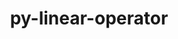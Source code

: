 ---
title: "py-linear-operator"
layout: cache
categories: [package, develop]
meta: {"versions": ["0.4.0"], "compilers": ["apple-clang@=15.0.0", "gcc@=11.3.0"], "oss": ["ubuntu22.04", "ventura"], "platforms": ["darwin", "linux"], "targets": ["aarch64", "x86_64_v3"], "stacks": ["ml-darwin-aarch64-mps", "ml-linux-x86_64-cpu", "ml-linux-x86_64-cuda", "root"], "num_specs": 98, "num_specs_by_stack": {"ml-darwin-aarch64-mps": 20, "root": 98, "ml-linux-x86_64-cpu": 37, "ml-linux-x86_64-cuda": 41}}
spec_details: [{"hash": "rylct4egw5azfrytpetfsti2jrt7fwrg", "compiler": "apple-clang@=15.0.0", "versions": ["0.4.0"], "os": "ventura", "platform": "darwin", "target": "aarch64", "variants": ["build_system=python_pip"], "stacks": ["ml-darwin-aarch64-mps", "root"], "size": "-", "tarball": "https://binaries.spack.io/develop/build_cache/darwin-ventura-aarch64/apple-clang-15.0.0/py-linear-operator-0.4.0/darwin-ventura-aarch64-apple-clang-15.0.0-py-linear-operator-0.4.0-rylct4egw5azfrytpetfsti2jrt7fwrg.spack"}, {"hash": "gxrw6tylylkz44lt5tl7z7s24znkosx7", "compiler": "apple-clang@=15.0.0", "versions": ["0.4.0"], "os": "ventura", "platform": "darwin", "target": "aarch64", "variants": ["build_system=python_pip"], "stacks": ["ml-darwin-aarch64-mps", "root"], "size": "-", "tarball": "https://binaries.spack.io/develop/build_cache/darwin-ventura-aarch64/apple-clang-15.0.0/py-linear-operator-0.4.0/darwin-ventura-aarch64-apple-clang-15.0.0-py-linear-operator-0.4.0-gxrw6tylylkz44lt5tl7z7s24znkosx7.spack"}, {"hash": "2hz6z3xwymsyzilkiwwzgxdhqptsmyqb", "compiler": "apple-clang@=15.0.0", "versions": ["0.4.0"], "os": "ventura", "platform": "darwin", "target": "aarch64", "variants": ["build_system=python_pip"], "stacks": ["ml-darwin-aarch64-mps", "root"], "size": "-", "tarball": "https://binaries.spack.io/develop/build_cache/darwin-ventura-aarch64/apple-clang-15.0.0/py-linear-operator-0.4.0/darwin-ventura-aarch64-apple-clang-15.0.0-py-linear-operator-0.4.0-2hz6z3xwymsyzilkiwwzgxdhqptsmyqb.spack"}, {"hash": "htu7p7h7tqbsou25vha5ahnkx4be7jv4", "compiler": "apple-clang@=15.0.0", "versions": ["0.4.0"], "os": "ventura", "platform": "darwin", "target": "aarch64", "variants": ["build_system=python_pip"], "stacks": ["ml-darwin-aarch64-mps", "root"], "size": "-", "tarball": "https://binaries.spack.io/develop/build_cache/darwin-ventura-aarch64/apple-clang-15.0.0/py-linear-operator-0.4.0/darwin-ventura-aarch64-apple-clang-15.0.0-py-linear-operator-0.4.0-htu7p7h7tqbsou25vha5ahnkx4be7jv4.spack"}, {"hash": "ptje7dtktqhommrypuo6markizapopom", "compiler": "apple-clang@=15.0.0", "versions": ["0.4.0"], "os": "ventura", "platform": "darwin", "target": "aarch64", "variants": ["build_system=python_pip"], "stacks": ["ml-darwin-aarch64-mps", "root"], "size": "-", "tarball": "https://binaries.spack.io/develop/build_cache/darwin-ventura-aarch64/apple-clang-15.0.0/py-linear-operator-0.4.0/darwin-ventura-aarch64-apple-clang-15.0.0-py-linear-operator-0.4.0-ptje7dtktqhommrypuo6markizapopom.spack"}, {"hash": "iwzi6y7odeib6m3kzywczrqugju3bjyo", "compiler": "apple-clang@=15.0.0", "versions": ["0.4.0"], "os": "ventura", "platform": "darwin", "target": "aarch64", "variants": ["build_system=python_pip"], "stacks": ["ml-darwin-aarch64-mps", "root"], "size": "-", "tarball": "https://binaries.spack.io/develop/build_cache/darwin-ventura-aarch64/apple-clang-15.0.0/py-linear-operator-0.4.0/darwin-ventura-aarch64-apple-clang-15.0.0-py-linear-operator-0.4.0-iwzi6y7odeib6m3kzywczrqugju3bjyo.spack"}, {"hash": "kkqqdrwihohriinjdkzmlxlpvkpkru2d", "compiler": "apple-clang@=15.0.0", "versions": ["0.4.0"], "os": "ventura", "platform": "darwin", "target": "aarch64", "variants": ["build_system=python_pip"], "stacks": ["ml-darwin-aarch64-mps", "root"], "size": "-", "tarball": "https://binaries.spack.io/develop/build_cache/darwin-ventura-aarch64/apple-clang-15.0.0/py-linear-operator-0.4.0/darwin-ventura-aarch64-apple-clang-15.0.0-py-linear-operator-0.4.0-kkqqdrwihohriinjdkzmlxlpvkpkru2d.spack"}, {"hash": "3hi5gagj4gro5tkr32xiok4kakhvbsqw", "compiler": "apple-clang@=15.0.0", "versions": ["0.4.0"], "os": "ventura", "platform": "darwin", "target": "aarch64", "variants": ["build_system=python_pip"], "stacks": ["ml-darwin-aarch64-mps", "root"], "size": "-", "tarball": "https://binaries.spack.io/develop/build_cache/darwin-ventura-aarch64/apple-clang-15.0.0/py-linear-operator-0.4.0/darwin-ventura-aarch64-apple-clang-15.0.0-py-linear-operator-0.4.0-3hi5gagj4gro5tkr32xiok4kakhvbsqw.spack"}, {"hash": "3f5z2ew3hyrqlwbnjmno3lzkah5gnoqd", "compiler": "apple-clang@=15.0.0", "versions": ["0.4.0"], "os": "ventura", "platform": "darwin", "target": "aarch64", "variants": ["build_system=python_pip"], "stacks": ["ml-darwin-aarch64-mps", "root"], "size": "-", "tarball": "https://binaries.spack.io/develop/build_cache/darwin-ventura-aarch64/apple-clang-15.0.0/py-linear-operator-0.4.0/darwin-ventura-aarch64-apple-clang-15.0.0-py-linear-operator-0.4.0-3f5z2ew3hyrqlwbnjmno3lzkah5gnoqd.spack"}, {"hash": "2ie5l77i3jathdxbyjjor6ndxudbvy5o", "compiler": "apple-clang@=15.0.0", "versions": ["0.4.0"], "os": "ventura", "platform": "darwin", "target": "aarch64", "variants": ["build_system=python_pip"], "stacks": ["ml-darwin-aarch64-mps", "root"], "size": "-", "tarball": "https://binaries.spack.io/develop/build_cache/darwin-ventura-aarch64/apple-clang-15.0.0/py-linear-operator-0.4.0/darwin-ventura-aarch64-apple-clang-15.0.0-py-linear-operator-0.4.0-2ie5l77i3jathdxbyjjor6ndxudbvy5o.spack"}, {"hash": "bpcxuyw7iirysuzppr5lsgsvwjjfgnpa", "compiler": "apple-clang@=15.0.0", "versions": ["0.4.0"], "os": "ventura", "platform": "darwin", "target": "aarch64", "variants": ["build_system=python_pip"], "stacks": ["ml-darwin-aarch64-mps", "root"], "size": "-", "tarball": "https://binaries.spack.io/develop/build_cache/darwin-ventura-aarch64/apple-clang-15.0.0/py-linear-operator-0.4.0/darwin-ventura-aarch64-apple-clang-15.0.0-py-linear-operator-0.4.0-bpcxuyw7iirysuzppr5lsgsvwjjfgnpa.spack"}, {"hash": "l4hd5cdl3g2bvf3zlnan4unpuzla7xq3", "compiler": "apple-clang@=15.0.0", "versions": ["0.4.0"], "os": "ventura", "platform": "darwin", "target": "aarch64", "variants": ["build_system=python_pip"], "stacks": ["ml-darwin-aarch64-mps", "root"], "size": "-", "tarball": "https://binaries.spack.io/develop/build_cache/darwin-ventura-aarch64/apple-clang-15.0.0/py-linear-operator-0.4.0/darwin-ventura-aarch64-apple-clang-15.0.0-py-linear-operator-0.4.0-l4hd5cdl3g2bvf3zlnan4unpuzla7xq3.spack"}, {"hash": "2ctpuckia4yb5zimojk6mhdc36zqzyum", "compiler": "apple-clang@=15.0.0", "versions": ["0.4.0"], "os": "ventura", "platform": "darwin", "target": "aarch64", "variants": ["build_system=python_pip"], "stacks": ["ml-darwin-aarch64-mps", "root"], "size": "-", "tarball": "https://binaries.spack.io/develop/build_cache/darwin-ventura-aarch64/apple-clang-15.0.0/py-linear-operator-0.4.0/darwin-ventura-aarch64-apple-clang-15.0.0-py-linear-operator-0.4.0-2ctpuckia4yb5zimojk6mhdc36zqzyum.spack"}, {"hash": "joiseud7gatkvscbteubuze27tgdm4pq", "compiler": "apple-clang@=15.0.0", "versions": ["0.4.0"], "os": "ventura", "platform": "darwin", "target": "aarch64", "variants": ["build_system=python_pip"], "stacks": ["ml-darwin-aarch64-mps", "root"], "size": "-", "tarball": "https://binaries.spack.io/develop/build_cache/darwin-ventura-aarch64/apple-clang-15.0.0/py-linear-operator-0.4.0/darwin-ventura-aarch64-apple-clang-15.0.0-py-linear-operator-0.4.0-joiseud7gatkvscbteubuze27tgdm4pq.spack"}, {"hash": "k225dxrnuf6flq23qsqcdbzbuf53e4zp", "compiler": "apple-clang@=15.0.0", "versions": ["0.4.0"], "os": "ventura", "platform": "darwin", "target": "aarch64", "variants": ["build_system=python_pip"], "stacks": ["ml-darwin-aarch64-mps", "root"], "size": "-", "tarball": "https://binaries.spack.io/develop/build_cache/darwin-ventura-aarch64/apple-clang-15.0.0/py-linear-operator-0.4.0/darwin-ventura-aarch64-apple-clang-15.0.0-py-linear-operator-0.4.0-k225dxrnuf6flq23qsqcdbzbuf53e4zp.spack"}, {"hash": "d32slhfqpa2n3ypgawxon5peolu66d7x", "compiler": "apple-clang@=15.0.0", "versions": ["0.4.0"], "os": "ventura", "platform": "darwin", "target": "aarch64", "variants": ["build_system=python_pip"], "stacks": ["ml-darwin-aarch64-mps", "root"], "size": "-", "tarball": "https://binaries.spack.io/develop/build_cache/darwin-ventura-aarch64/apple-clang-15.0.0/py-linear-operator-0.4.0/darwin-ventura-aarch64-apple-clang-15.0.0-py-linear-operator-0.4.0-d32slhfqpa2n3ypgawxon5peolu66d7x.spack"}, {"hash": "gcs6z6ymdg2imd63mbcggrxfqyagejb4", "compiler": "apple-clang@=15.0.0", "versions": ["0.4.0"], "os": "ventura", "platform": "darwin", "target": "aarch64", "variants": ["build_system=python_pip"], "stacks": ["ml-darwin-aarch64-mps", "root"], "size": "-", "tarball": "https://binaries.spack.io/develop/build_cache/darwin-ventura-aarch64/apple-clang-15.0.0/py-linear-operator-0.4.0/darwin-ventura-aarch64-apple-clang-15.0.0-py-linear-operator-0.4.0-gcs6z6ymdg2imd63mbcggrxfqyagejb4.spack"}, {"hash": "z4c4dm4jrcvqvm7ltl4u3cdho6wjjcpj", "compiler": "apple-clang@=15.0.0", "versions": ["0.4.0"], "os": "ventura", "platform": "darwin", "target": "aarch64", "variants": ["build_system=python_pip"], "stacks": ["ml-darwin-aarch64-mps", "root"], "size": "-", "tarball": "https://binaries.spack.io/develop/build_cache/darwin-ventura-aarch64/apple-clang-15.0.0/py-linear-operator-0.4.0/darwin-ventura-aarch64-apple-clang-15.0.0-py-linear-operator-0.4.0-z4c4dm4jrcvqvm7ltl4u3cdho6wjjcpj.spack"}, {"hash": "uholgf2x4oo22ubb2qci3umnmqang5ys", "compiler": "apple-clang@=15.0.0", "versions": ["0.4.0"], "os": "ventura", "platform": "darwin", "target": "aarch64", "variants": ["build_system=python_pip"], "stacks": ["ml-darwin-aarch64-mps", "root"], "size": "-", "tarball": "https://binaries.spack.io/develop/build_cache/darwin-ventura-aarch64/apple-clang-15.0.0/py-linear-operator-0.4.0/darwin-ventura-aarch64-apple-clang-15.0.0-py-linear-operator-0.4.0-uholgf2x4oo22ubb2qci3umnmqang5ys.spack"}, {"hash": "zbm7suhfthpmmla24nro27psvbl2vg5v", "compiler": "apple-clang@=15.0.0", "versions": ["0.4.0"], "os": "ventura", "platform": "darwin", "target": "aarch64", "variants": ["build_system=python_pip"], "stacks": ["ml-darwin-aarch64-mps", "root"], "size": "-", "tarball": "https://binaries.spack.io/develop/build_cache/darwin-ventura-aarch64/apple-clang-15.0.0/py-linear-operator-0.4.0/darwin-ventura-aarch64-apple-clang-15.0.0-py-linear-operator-0.4.0-zbm7suhfthpmmla24nro27psvbl2vg5v.spack"}, {"hash": "lpssco7uk633i6flhnom4vx3b26ndmgc", "compiler": "gcc@=11.3.0", "versions": ["0.4.0"], "os": "ubuntu22.04", "platform": "linux", "target": "x86_64_v3", "variants": ["build_system=python_pip"], "stacks": ["root", "ml-linux-x86_64-cpu"], "size": "-", "tarball": "https://binaries.spack.io/develop/build_cache/linux-ubuntu22.04-x86_64_v3/gcc-11.3.0/py-linear-operator-0.4.0/linux-ubuntu22.04-x86_64_v3-gcc-11.3.0-py-linear-operator-0.4.0-lpssco7uk633i6flhnom4vx3b26ndmgc.spack"}, {"hash": "u6x7rhlagigzfsdgwrb5k25aamsrh65a", "compiler": "gcc@=11.3.0", "versions": ["0.4.0"], "os": "ubuntu22.04", "platform": "linux", "target": "x86_64_v3", "variants": ["build_system=python_pip"], "stacks": ["root", "ml-linux-x86_64-cpu"], "size": "-", "tarball": "https://binaries.spack.io/develop/build_cache/linux-ubuntu22.04-x86_64_v3/gcc-11.3.0/py-linear-operator-0.4.0/linux-ubuntu22.04-x86_64_v3-gcc-11.3.0-py-linear-operator-0.4.0-u6x7rhlagigzfsdgwrb5k25aamsrh65a.spack"}, {"hash": "rym3iigixzoq2z3nh754dlzqu4bqfkqy", "compiler": "gcc@=11.3.0", "versions": ["0.4.0"], "os": "ubuntu22.04", "platform": "linux", "target": "x86_64_v3", "variants": ["build_system=python_pip"], "stacks": ["root", "ml-linux-x86_64-cpu"], "size": "-", "tarball": "https://binaries.spack.io/develop/build_cache/linux-ubuntu22.04-x86_64_v3/gcc-11.3.0/py-linear-operator-0.4.0/linux-ubuntu22.04-x86_64_v3-gcc-11.3.0-py-linear-operator-0.4.0-rym3iigixzoq2z3nh754dlzqu4bqfkqy.spack"}, {"hash": "mcpwb27bo7cjrrdf3pn2gbvjk2q4v3bg", "compiler": "gcc@=11.3.0", "versions": ["0.4.0"], "os": "ubuntu22.04", "platform": "linux", "target": "x86_64_v3", "variants": ["build_system=python_pip"], "stacks": ["root", "ml-linux-x86_64-cpu"], "size": "-", "tarball": "https://binaries.spack.io/develop/build_cache/linux-ubuntu22.04-x86_64_v3/gcc-11.3.0/py-linear-operator-0.4.0/linux-ubuntu22.04-x86_64_v3-gcc-11.3.0-py-linear-operator-0.4.0-mcpwb27bo7cjrrdf3pn2gbvjk2q4v3bg.spack"}, {"hash": "bv27qpwxng4cacxxqdegmtfbn2x6nzcg", "compiler": "gcc@=11.3.0", "versions": ["0.4.0"], "os": "ubuntu22.04", "platform": "linux", "target": "x86_64_v3", "variants": ["build_system=python_pip"], "stacks": ["ml-linux-x86_64-cuda", "root"], "size": "-", "tarball": "https://binaries.spack.io/develop/build_cache/linux-ubuntu22.04-x86_64_v3/gcc-11.3.0/py-linear-operator-0.4.0/linux-ubuntu22.04-x86_64_v3-gcc-11.3.0-py-linear-operator-0.4.0-bv27qpwxng4cacxxqdegmtfbn2x6nzcg.spack"}, {"hash": "ykiezavhcxt5xvbogjizjlnvcf6x3gq6", "compiler": "gcc@=11.3.0", "versions": ["0.4.0"], "os": "ubuntu22.04", "platform": "linux", "target": "x86_64_v3", "variants": ["build_system=python_pip"], "stacks": ["ml-linux-x86_64-cuda", "root"], "size": "-", "tarball": "https://binaries.spack.io/develop/build_cache/linux-ubuntu22.04-x86_64_v3/gcc-11.3.0/py-linear-operator-0.4.0/linux-ubuntu22.04-x86_64_v3-gcc-11.3.0-py-linear-operator-0.4.0-ykiezavhcxt5xvbogjizjlnvcf6x3gq6.spack"}, {"hash": "bqjkhsry22ougfycqecnjdeabrmhcpfa", "compiler": "gcc@=11.3.0", "versions": ["0.4.0"], "os": "ubuntu22.04", "platform": "linux", "target": "x86_64_v3", "variants": ["build_system=python_pip"], "stacks": ["ml-linux-x86_64-cuda", "root"], "size": "-", "tarball": "https://binaries.spack.io/develop/build_cache/linux-ubuntu22.04-x86_64_v3/gcc-11.3.0/py-linear-operator-0.4.0/linux-ubuntu22.04-x86_64_v3-gcc-11.3.0-py-linear-operator-0.4.0-bqjkhsry22ougfycqecnjdeabrmhcpfa.spack"}, {"hash": "llqr5347nmyamtybjpeaeg5lhi52til4", "compiler": "gcc@=11.3.0", "versions": ["0.4.0"], "os": "ubuntu22.04", "platform": "linux", "target": "x86_64_v3", "variants": ["build_system=python_pip"], "stacks": ["ml-linux-x86_64-cuda", "root"], "size": "-", "tarball": "https://binaries.spack.io/develop/build_cache/linux-ubuntu22.04-x86_64_v3/gcc-11.3.0/py-linear-operator-0.4.0/linux-ubuntu22.04-x86_64_v3-gcc-11.3.0-py-linear-operator-0.4.0-llqr5347nmyamtybjpeaeg5lhi52til4.spack"}, {"hash": "pqwxiva7mmjmwky7hviunnjznhjrjhhr", "compiler": "gcc@=11.3.0", "versions": ["0.4.0"], "os": "ubuntu22.04", "platform": "linux", "target": "x86_64_v3", "variants": ["build_system=python_pip"], "stacks": ["ml-linux-x86_64-cuda", "root"], "size": "-", "tarball": "https://binaries.spack.io/develop/build_cache/linux-ubuntu22.04-x86_64_v3/gcc-11.3.0/py-linear-operator-0.4.0/linux-ubuntu22.04-x86_64_v3-gcc-11.3.0-py-linear-operator-0.4.0-pqwxiva7mmjmwky7hviunnjznhjrjhhr.spack"}, {"hash": "ni6d7roe46oijt5rjgozoq6kwhaqdaft", "compiler": "gcc@=11.3.0", "versions": ["0.4.0"], "os": "ubuntu22.04", "platform": "linux", "target": "x86_64_v3", "variants": ["build_system=python_pip"], "stacks": ["root", "ml-linux-x86_64-cpu"], "size": "-", "tarball": "https://binaries.spack.io/develop/build_cache/linux-ubuntu22.04-x86_64_v3/gcc-11.3.0/py-linear-operator-0.4.0/linux-ubuntu22.04-x86_64_v3-gcc-11.3.0-py-linear-operator-0.4.0-ni6d7roe46oijt5rjgozoq6kwhaqdaft.spack"}, {"hash": "zxyys42nqqlk3el3atbf3slckm4ngqnp", "compiler": "gcc@=11.3.0", "versions": ["0.4.0"], "os": "ubuntu22.04", "platform": "linux", "target": "x86_64_v3", "variants": ["build_system=python_pip"], "stacks": ["root", "ml-linux-x86_64-cpu"], "size": "-", "tarball": "https://binaries.spack.io/develop/build_cache/linux-ubuntu22.04-x86_64_v3/gcc-11.3.0/py-linear-operator-0.4.0/linux-ubuntu22.04-x86_64_v3-gcc-11.3.0-py-linear-operator-0.4.0-zxyys42nqqlk3el3atbf3slckm4ngqnp.spack"}, {"hash": "ic6wbuifjeehwgn6w7ahukgt7kx6mx3i", "compiler": "gcc@=11.3.0", "versions": ["0.4.0"], "os": "ubuntu22.04", "platform": "linux", "target": "x86_64_v3", "variants": ["build_system=python_pip"], "stacks": ["ml-linux-x86_64-cuda", "root"], "size": "-", "tarball": "https://binaries.spack.io/develop/build_cache/linux-ubuntu22.04-x86_64_v3/gcc-11.3.0/py-linear-operator-0.4.0/linux-ubuntu22.04-x86_64_v3-gcc-11.3.0-py-linear-operator-0.4.0-ic6wbuifjeehwgn6w7ahukgt7kx6mx3i.spack"}, {"hash": "ipybc7pngnjq7ibppapxniowrdcfkv57", "compiler": "gcc@=11.3.0", "versions": ["0.4.0"], "os": "ubuntu22.04", "platform": "linux", "target": "x86_64_v3", "variants": ["build_system=python_pip"], "stacks": ["root", "ml-linux-x86_64-cpu"], "size": "-", "tarball": "https://binaries.spack.io/develop/build_cache/linux-ubuntu22.04-x86_64_v3/gcc-11.3.0/py-linear-operator-0.4.0/linux-ubuntu22.04-x86_64_v3-gcc-11.3.0-py-linear-operator-0.4.0-ipybc7pngnjq7ibppapxniowrdcfkv57.spack"}, {"hash": "dr55ofm7hz2em5y4y7gcyoyfkni3ehxb", "compiler": "gcc@=11.3.0", "versions": ["0.4.0"], "os": "ubuntu22.04", "platform": "linux", "target": "x86_64_v3", "variants": ["build_system=python_pip"], "stacks": ["ml-linux-x86_64-cuda", "root"], "size": "-", "tarball": "https://binaries.spack.io/develop/build_cache/linux-ubuntu22.04-x86_64_v3/gcc-11.3.0/py-linear-operator-0.4.0/linux-ubuntu22.04-x86_64_v3-gcc-11.3.0-py-linear-operator-0.4.0-dr55ofm7hz2em5y4y7gcyoyfkni3ehxb.spack"}, {"hash": "5owmkzhva7kqbq2ryyitegw2hul5adqz", "compiler": "gcc@=11.3.0", "versions": ["0.4.0"], "os": "ubuntu22.04", "platform": "linux", "target": "x86_64_v3", "variants": ["build_system=python_pip"], "stacks": ["ml-linux-x86_64-cuda", "root"], "size": "-", "tarball": "https://binaries.spack.io/develop/build_cache/linux-ubuntu22.04-x86_64_v3/gcc-11.3.0/py-linear-operator-0.4.0/linux-ubuntu22.04-x86_64_v3-gcc-11.3.0-py-linear-operator-0.4.0-5owmkzhva7kqbq2ryyitegw2hul5adqz.spack"}, {"hash": "y7ee7yschpento55fgn77exzb64dxefe", "compiler": "gcc@=11.3.0", "versions": ["0.4.0"], "os": "ubuntu22.04", "platform": "linux", "target": "x86_64_v3", "variants": ["build_system=python_pip"], "stacks": ["ml-linux-x86_64-cuda", "root"], "size": "-", "tarball": "https://binaries.spack.io/develop/build_cache/linux-ubuntu22.04-x86_64_v3/gcc-11.3.0/py-linear-operator-0.4.0/linux-ubuntu22.04-x86_64_v3-gcc-11.3.0-py-linear-operator-0.4.0-y7ee7yschpento55fgn77exzb64dxefe.spack"}, {"hash": "x5bqrd7wxssfbplgfihkq6furnihbo45", "compiler": "gcc@=11.3.0", "versions": ["0.4.0"], "os": "ubuntu22.04", "platform": "linux", "target": "x86_64_v3", "variants": ["build_system=python_pip"], "stacks": ["root", "ml-linux-x86_64-cpu"], "size": "-", "tarball": "https://binaries.spack.io/develop/build_cache/linux-ubuntu22.04-x86_64_v3/gcc-11.3.0/py-linear-operator-0.4.0/linux-ubuntu22.04-x86_64_v3-gcc-11.3.0-py-linear-operator-0.4.0-x5bqrd7wxssfbplgfihkq6furnihbo45.spack"}, {"hash": "be5vmrkn5ozbsuf32enbrry3k36bdpap", "compiler": "gcc@=11.3.0", "versions": ["0.4.0"], "os": "ubuntu22.04", "platform": "linux", "target": "x86_64_v3", "variants": ["build_system=python_pip"], "stacks": ["root", "ml-linux-x86_64-cpu"], "size": "-", "tarball": "https://binaries.spack.io/develop/build_cache/linux-ubuntu22.04-x86_64_v3/gcc-11.3.0/py-linear-operator-0.4.0/linux-ubuntu22.04-x86_64_v3-gcc-11.3.0-py-linear-operator-0.4.0-be5vmrkn5ozbsuf32enbrry3k36bdpap.spack"}, {"hash": "ystq6372ntsowslxjdepova4cbxtaimo", "compiler": "gcc@=11.3.0", "versions": ["0.4.0"], "os": "ubuntu22.04", "platform": "linux", "target": "x86_64_v3", "variants": ["build_system=python_pip"], "stacks": ["ml-linux-x86_64-cuda", "root"], "size": "-", "tarball": "https://binaries.spack.io/develop/build_cache/linux-ubuntu22.04-x86_64_v3/gcc-11.3.0/py-linear-operator-0.4.0/linux-ubuntu22.04-x86_64_v3-gcc-11.3.0-py-linear-operator-0.4.0-ystq6372ntsowslxjdepova4cbxtaimo.spack"}, {"hash": "dzmkafrgcciu64utftvnanugfnyu7ijo", "compiler": "gcc@=11.3.0", "versions": ["0.4.0"], "os": "ubuntu22.04", "platform": "linux", "target": "x86_64_v3", "variants": ["build_system=python_pip"], "stacks": ["ml-linux-x86_64-cuda", "root"], "size": "-", "tarball": "https://binaries.spack.io/develop/build_cache/linux-ubuntu22.04-x86_64_v3/gcc-11.3.0/py-linear-operator-0.4.0/linux-ubuntu22.04-x86_64_v3-gcc-11.3.0-py-linear-operator-0.4.0-dzmkafrgcciu64utftvnanugfnyu7ijo.spack"}, {"hash": "c2upeqjtwhvre2jz3dxwmdbhfmwr5rvi", "compiler": "gcc@=11.3.0", "versions": ["0.4.0"], "os": "ubuntu22.04", "platform": "linux", "target": "x86_64_v3", "variants": ["build_system=python_pip"], "stacks": ["ml-linux-x86_64-cuda", "root"], "size": "-", "tarball": "https://binaries.spack.io/develop/build_cache/linux-ubuntu22.04-x86_64_v3/gcc-11.3.0/py-linear-operator-0.4.0/linux-ubuntu22.04-x86_64_v3-gcc-11.3.0-py-linear-operator-0.4.0-c2upeqjtwhvre2jz3dxwmdbhfmwr5rvi.spack"}, {"hash": "wfllepq4j4b7rymev2nhghky2tjniiug", "compiler": "gcc@=11.3.0", "versions": ["0.4.0"], "os": "ubuntu22.04", "platform": "linux", "target": "x86_64_v3", "variants": ["build_system=python_pip"], "stacks": ["ml-linux-x86_64-cuda", "root"], "size": "-", "tarball": "https://binaries.spack.io/develop/build_cache/linux-ubuntu22.04-x86_64_v3/gcc-11.3.0/py-linear-operator-0.4.0/linux-ubuntu22.04-x86_64_v3-gcc-11.3.0-py-linear-operator-0.4.0-wfllepq4j4b7rymev2nhghky2tjniiug.spack"}, {"hash": "lqbosycs7wqgooktvhsgjtwjomu33yax", "compiler": "gcc@=11.3.0", "versions": ["0.4.0"], "os": "ubuntu22.04", "platform": "linux", "target": "x86_64_v3", "variants": ["build_system=python_pip"], "stacks": ["root", "ml-linux-x86_64-cpu"], "size": "-", "tarball": "https://binaries.spack.io/develop/build_cache/linux-ubuntu22.04-x86_64_v3/gcc-11.3.0/py-linear-operator-0.4.0/linux-ubuntu22.04-x86_64_v3-gcc-11.3.0-py-linear-operator-0.4.0-lqbosycs7wqgooktvhsgjtwjomu33yax.spack"}, {"hash": "qdlnb7xmbhl3pyblcpss7h42qhr4irmm", "compiler": "gcc@=11.3.0", "versions": ["0.4.0"], "os": "ubuntu22.04", "platform": "linux", "target": "x86_64_v3", "variants": ["build_system=python_pip"], "stacks": ["ml-linux-x86_64-cuda", "root"], "size": "-", "tarball": "https://binaries.spack.io/develop/build_cache/linux-ubuntu22.04-x86_64_v3/gcc-11.3.0/py-linear-operator-0.4.0/linux-ubuntu22.04-x86_64_v3-gcc-11.3.0-py-linear-operator-0.4.0-qdlnb7xmbhl3pyblcpss7h42qhr4irmm.spack"}, {"hash": "t2rjgd7azd4yygd5y6c6wkkxfvihwniz", "compiler": "gcc@=11.3.0", "versions": ["0.4.0"], "os": "ubuntu22.04", "platform": "linux", "target": "x86_64_v3", "variants": ["build_system=python_pip"], "stacks": ["root", "ml-linux-x86_64-cpu"], "size": "-", "tarball": "https://binaries.spack.io/develop/build_cache/linux-ubuntu22.04-x86_64_v3/gcc-11.3.0/py-linear-operator-0.4.0/linux-ubuntu22.04-x86_64_v3-gcc-11.3.0-py-linear-operator-0.4.0-t2rjgd7azd4yygd5y6c6wkkxfvihwniz.spack"}, {"hash": "dwzwlcj4vtw4li7lxab3f3c5qx3nls4d", "compiler": "gcc@=11.3.0", "versions": ["0.4.0"], "os": "ubuntu22.04", "platform": "linux", "target": "x86_64_v3", "variants": ["build_system=python_pip"], "stacks": ["root", "ml-linux-x86_64-cpu"], "size": "-", "tarball": "https://binaries.spack.io/develop/build_cache/linux-ubuntu22.04-x86_64_v3/gcc-11.3.0/py-linear-operator-0.4.0/linux-ubuntu22.04-x86_64_v3-gcc-11.3.0-py-linear-operator-0.4.0-dwzwlcj4vtw4li7lxab3f3c5qx3nls4d.spack"}, {"hash": "u46dj5aksjjo5cdgfnueqkbw7dvcciot", "compiler": "gcc@=11.3.0", "versions": ["0.4.0"], "os": "ubuntu22.04", "platform": "linux", "target": "x86_64_v3", "variants": ["build_system=python_pip"], "stacks": ["ml-linux-x86_64-cuda", "root"], "size": "-", "tarball": "https://binaries.spack.io/develop/build_cache/linux-ubuntu22.04-x86_64_v3/gcc-11.3.0/py-linear-operator-0.4.0/linux-ubuntu22.04-x86_64_v3-gcc-11.3.0-py-linear-operator-0.4.0-u46dj5aksjjo5cdgfnueqkbw7dvcciot.spack"}, {"hash": "hi5w4zug6nfk75mrzbhro47kyus7esyl", "compiler": "gcc@=11.3.0", "versions": ["0.4.0"], "os": "ubuntu22.04", "platform": "linux", "target": "x86_64_v3", "variants": ["build_system=python_pip"], "stacks": ["ml-linux-x86_64-cuda", "root"], "size": "-", "tarball": "https://binaries.spack.io/develop/build_cache/linux-ubuntu22.04-x86_64_v3/gcc-11.3.0/py-linear-operator-0.4.0/linux-ubuntu22.04-x86_64_v3-gcc-11.3.0-py-linear-operator-0.4.0-hi5w4zug6nfk75mrzbhro47kyus7esyl.spack"}, {"hash": "mcztasyby5scomx554r7vhmucbd54gmu", "compiler": "gcc@=11.3.0", "versions": ["0.4.0"], "os": "ubuntu22.04", "platform": "linux", "target": "x86_64_v3", "variants": ["build_system=python_pip"], "stacks": ["ml-linux-x86_64-cuda", "root"], "size": "-", "tarball": "https://binaries.spack.io/develop/build_cache/linux-ubuntu22.04-x86_64_v3/gcc-11.3.0/py-linear-operator-0.4.0/linux-ubuntu22.04-x86_64_v3-gcc-11.3.0-py-linear-operator-0.4.0-mcztasyby5scomx554r7vhmucbd54gmu.spack"}, {"hash": "vk3mfxflcczl4hokhohmclzp5lucdm7g", "compiler": "gcc@=11.3.0", "versions": ["0.4.0"], "os": "ubuntu22.04", "platform": "linux", "target": "x86_64_v3", "variants": ["build_system=python_pip"], "stacks": ["ml-linux-x86_64-cuda", "root"], "size": "-", "tarball": "https://binaries.spack.io/develop/build_cache/linux-ubuntu22.04-x86_64_v3/gcc-11.3.0/py-linear-operator-0.4.0/linux-ubuntu22.04-x86_64_v3-gcc-11.3.0-py-linear-operator-0.4.0-vk3mfxflcczl4hokhohmclzp5lucdm7g.spack"}, {"hash": "v7pcchu4x3z2y46xeysuxcahpimosfsv", "compiler": "gcc@=11.3.0", "versions": ["0.4.0"], "os": "ubuntu22.04", "platform": "linux", "target": "x86_64_v3", "variants": ["build_system=python_pip"], "stacks": ["ml-linux-x86_64-cuda", "root"], "size": "-", "tarball": "https://binaries.spack.io/develop/build_cache/linux-ubuntu22.04-x86_64_v3/gcc-11.3.0/py-linear-operator-0.4.0/linux-ubuntu22.04-x86_64_v3-gcc-11.3.0-py-linear-operator-0.4.0-v7pcchu4x3z2y46xeysuxcahpimosfsv.spack"}, {"hash": "57sfyogmdye6c7bnpon6hcq5ekiepjhs", "compiler": "gcc@=11.3.0", "versions": ["0.4.0"], "os": "ubuntu22.04", "platform": "linux", "target": "x86_64_v3", "variants": ["build_system=python_pip"], "stacks": ["root", "ml-linux-x86_64-cpu"], "size": "-", "tarball": "https://binaries.spack.io/develop/build_cache/linux-ubuntu22.04-x86_64_v3/gcc-11.3.0/py-linear-operator-0.4.0/linux-ubuntu22.04-x86_64_v3-gcc-11.3.0-py-linear-operator-0.4.0-57sfyogmdye6c7bnpon6hcq5ekiepjhs.spack"}, {"hash": "b2zh5xv24pkb3rs5h6wx2zlffzwszrjq", "compiler": "gcc@=11.3.0", "versions": ["0.4.0"], "os": "ubuntu22.04", "platform": "linux", "target": "x86_64_v3", "variants": ["build_system=python_pip"], "stacks": ["root", "ml-linux-x86_64-cpu"], "size": "-", "tarball": "https://binaries.spack.io/develop/build_cache/linux-ubuntu22.04-x86_64_v3/gcc-11.3.0/py-linear-operator-0.4.0/linux-ubuntu22.04-x86_64_v3-gcc-11.3.0-py-linear-operator-0.4.0-b2zh5xv24pkb3rs5h6wx2zlffzwszrjq.spack"}, {"hash": "2ushkt54dxoekk5i2hyyhgya6lzl7yjh", "compiler": "gcc@=11.3.0", "versions": ["0.4.0"], "os": "ubuntu22.04", "platform": "linux", "target": "x86_64_v3", "variants": ["build_system=python_pip"], "stacks": ["root", "ml-linux-x86_64-cpu"], "size": "-", "tarball": "https://binaries.spack.io/develop/build_cache/linux-ubuntu22.04-x86_64_v3/gcc-11.3.0/py-linear-operator-0.4.0/linux-ubuntu22.04-x86_64_v3-gcc-11.3.0-py-linear-operator-0.4.0-2ushkt54dxoekk5i2hyyhgya6lzl7yjh.spack"}, {"hash": "n3czwijxd36kxye4lchryexmya74bcd3", "compiler": "gcc@=11.3.0", "versions": ["0.4.0"], "os": "ubuntu22.04", "platform": "linux", "target": "x86_64_v3", "variants": ["build_system=python_pip"], "stacks": ["ml-linux-x86_64-cuda", "root"], "size": "-", "tarball": "https://binaries.spack.io/develop/build_cache/linux-ubuntu22.04-x86_64_v3/gcc-11.3.0/py-linear-operator-0.4.0/linux-ubuntu22.04-x86_64_v3-gcc-11.3.0-py-linear-operator-0.4.0-n3czwijxd36kxye4lchryexmya74bcd3.spack"}, {"hash": "mmixal3o573bl2glo3fopqvtbig3zny2", "compiler": "gcc@=11.3.0", "versions": ["0.4.0"], "os": "ubuntu22.04", "platform": "linux", "target": "x86_64_v3", "variants": ["build_system=python_pip"], "stacks": ["root", "ml-linux-x86_64-cpu"], "size": "-", "tarball": "https://binaries.spack.io/develop/build_cache/linux-ubuntu22.04-x86_64_v3/gcc-11.3.0/py-linear-operator-0.4.0/linux-ubuntu22.04-x86_64_v3-gcc-11.3.0-py-linear-operator-0.4.0-mmixal3o573bl2glo3fopqvtbig3zny2.spack"}, {"hash": "cqeahaf3ehpnuiyip2bat5qcxfvmqezw", "compiler": "gcc@=11.3.0", "versions": ["0.4.0"], "os": "ubuntu22.04", "platform": "linux", "target": "x86_64_v3", "variants": ["build_system=python_pip"], "stacks": ["root", "ml-linux-x86_64-cpu"], "size": "-", "tarball": "https://binaries.spack.io/develop/build_cache/linux-ubuntu22.04-x86_64_v3/gcc-11.3.0/py-linear-operator-0.4.0/linux-ubuntu22.04-x86_64_v3-gcc-11.3.0-py-linear-operator-0.4.0-cqeahaf3ehpnuiyip2bat5qcxfvmqezw.spack"}, {"hash": "42aaaldounpfj7524rnmle3di56uzko2", "compiler": "gcc@=11.3.0", "versions": ["0.4.0"], "os": "ubuntu22.04", "platform": "linux", "target": "x86_64_v3", "variants": ["build_system=python_pip"], "stacks": ["ml-linux-x86_64-cuda", "root"], "size": "-", "tarball": "https://binaries.spack.io/develop/build_cache/linux-ubuntu22.04-x86_64_v3/gcc-11.3.0/py-linear-operator-0.4.0/linux-ubuntu22.04-x86_64_v3-gcc-11.3.0-py-linear-operator-0.4.0-42aaaldounpfj7524rnmle3di56uzko2.spack"}, {"hash": "r2po5ubqdtrsk2k4lofst7x64n4rfyyt", "compiler": "gcc@=11.3.0", "versions": ["0.4.0"], "os": "ubuntu22.04", "platform": "linux", "target": "x86_64_v3", "variants": ["build_system=python_pip"], "stacks": ["ml-linux-x86_64-cuda", "root"], "size": "-", "tarball": "https://binaries.spack.io/develop/build_cache/linux-ubuntu22.04-x86_64_v3/gcc-11.3.0/py-linear-operator-0.4.0/linux-ubuntu22.04-x86_64_v3-gcc-11.3.0-py-linear-operator-0.4.0-r2po5ubqdtrsk2k4lofst7x64n4rfyyt.spack"}, {"hash": "xg7srbeg435b5opyxivhp4ohqbi5idge", "compiler": "gcc@=11.3.0", "versions": ["0.4.0"], "os": "ubuntu22.04", "platform": "linux", "target": "x86_64_v3", "variants": ["build_system=python_pip"], "stacks": ["ml-linux-x86_64-cuda", "root"], "size": "-", "tarball": "https://binaries.spack.io/develop/build_cache/linux-ubuntu22.04-x86_64_v3/gcc-11.3.0/py-linear-operator-0.4.0/linux-ubuntu22.04-x86_64_v3-gcc-11.3.0-py-linear-operator-0.4.0-xg7srbeg435b5opyxivhp4ohqbi5idge.spack"}, {"hash": "6kmdhpetrz6lqw4dbufv2nz2u6v7cfjv", "compiler": "gcc@=11.3.0", "versions": ["0.4.0"], "os": "ubuntu22.04", "platform": "linux", "target": "x86_64_v3", "variants": ["build_system=python_pip"], "stacks": ["ml-linux-x86_64-cuda", "root"], "size": "-", "tarball": "https://binaries.spack.io/develop/build_cache/linux-ubuntu22.04-x86_64_v3/gcc-11.3.0/py-linear-operator-0.4.0/linux-ubuntu22.04-x86_64_v3-gcc-11.3.0-py-linear-operator-0.4.0-6kmdhpetrz6lqw4dbufv2nz2u6v7cfjv.spack"}, {"hash": "ef6ek42z4rrdm74jyyotju5pbwruboy4", "compiler": "gcc@=11.3.0", "versions": ["0.4.0"], "os": "ubuntu22.04", "platform": "linux", "target": "x86_64_v3", "variants": ["build_system=python_pip"], "stacks": ["ml-linux-x86_64-cuda", "root"], "size": "-", "tarball": "https://binaries.spack.io/develop/build_cache/linux-ubuntu22.04-x86_64_v3/gcc-11.3.0/py-linear-operator-0.4.0/linux-ubuntu22.04-x86_64_v3-gcc-11.3.0-py-linear-operator-0.4.0-ef6ek42z4rrdm74jyyotju5pbwruboy4.spack"}, {"hash": "raqw5deeudhrnig4oklvxlpdo5n4oqjj", "compiler": "gcc@=11.3.0", "versions": ["0.4.0"], "os": "ubuntu22.04", "platform": "linux", "target": "x86_64_v3", "variants": ["build_system=python_pip"], "stacks": ["root", "ml-linux-x86_64-cpu"], "size": "-", "tarball": "https://binaries.spack.io/develop/build_cache/linux-ubuntu22.04-x86_64_v3/gcc-11.3.0/py-linear-operator-0.4.0/linux-ubuntu22.04-x86_64_v3-gcc-11.3.0-py-linear-operator-0.4.0-raqw5deeudhrnig4oklvxlpdo5n4oqjj.spack"}, {"hash": "nzn5eb2iccpx4adjmbxl7pnqv4xh353k", "compiler": "gcc@=11.3.0", "versions": ["0.4.0"], "os": "ubuntu22.04", "platform": "linux", "target": "x86_64_v3", "variants": ["build_system=python_pip"], "stacks": ["ml-linux-x86_64-cuda", "root"], "size": "-", "tarball": "https://binaries.spack.io/develop/build_cache/linux-ubuntu22.04-x86_64_v3/gcc-11.3.0/py-linear-operator-0.4.0/linux-ubuntu22.04-x86_64_v3-gcc-11.3.0-py-linear-operator-0.4.0-nzn5eb2iccpx4adjmbxl7pnqv4xh353k.spack"}, {"hash": "qxpca7jv3sj6xofh7bkorjxef5m5divq", "compiler": "gcc@=11.3.0", "versions": ["0.4.0"], "os": "ubuntu22.04", "platform": "linux", "target": "x86_64_v3", "variants": ["build_system=python_pip"], "stacks": ["root", "ml-linux-x86_64-cpu"], "size": "-", "tarball": "https://binaries.spack.io/develop/build_cache/linux-ubuntu22.04-x86_64_v3/gcc-11.3.0/py-linear-operator-0.4.0/linux-ubuntu22.04-x86_64_v3-gcc-11.3.0-py-linear-operator-0.4.0-qxpca7jv3sj6xofh7bkorjxef5m5divq.spack"}, {"hash": "itrqtacvnebwpdyh32i4meuhqzaojh2j", "compiler": "gcc@=11.3.0", "versions": ["0.4.0"], "os": "ubuntu22.04", "platform": "linux", "target": "x86_64_v3", "variants": ["build_system=python_pip"], "stacks": ["root", "ml-linux-x86_64-cpu"], "size": "-", "tarball": "https://binaries.spack.io/develop/build_cache/linux-ubuntu22.04-x86_64_v3/gcc-11.3.0/py-linear-operator-0.4.0/linux-ubuntu22.04-x86_64_v3-gcc-11.3.0-py-linear-operator-0.4.0-itrqtacvnebwpdyh32i4meuhqzaojh2j.spack"}, {"hash": "mfauychplhppgnlzwmewdao7euevl7ms", "compiler": "gcc@=11.3.0", "versions": ["0.4.0"], "os": "ubuntu22.04", "platform": "linux", "target": "x86_64_v3", "variants": ["build_system=python_pip"], "stacks": ["ml-linux-x86_64-cuda", "root"], "size": "-", "tarball": "https://binaries.spack.io/develop/build_cache/linux-ubuntu22.04-x86_64_v3/gcc-11.3.0/py-linear-operator-0.4.0/linux-ubuntu22.04-x86_64_v3-gcc-11.3.0-py-linear-operator-0.4.0-mfauychplhppgnlzwmewdao7euevl7ms.spack"}, {"hash": "iyfazxikpucmviy2jkxpnl5d6dxfr3ub", "compiler": "gcc@=11.3.0", "versions": ["0.4.0"], "os": "ubuntu22.04", "platform": "linux", "target": "x86_64_v3", "variants": ["build_system=python_pip"], "stacks": ["root", "ml-linux-x86_64-cpu"], "size": "-", "tarball": "https://binaries.spack.io/develop/build_cache/linux-ubuntu22.04-x86_64_v3/gcc-11.3.0/py-linear-operator-0.4.0/linux-ubuntu22.04-x86_64_v3-gcc-11.3.0-py-linear-operator-0.4.0-iyfazxikpucmviy2jkxpnl5d6dxfr3ub.spack"}, {"hash": "mrmbkmfcewazk3ved47ibgtlnyple4vx", "compiler": "gcc@=11.3.0", "versions": ["0.4.0"], "os": "ubuntu22.04", "platform": "linux", "target": "x86_64_v3", "variants": ["build_system=python_pip"], "stacks": ["root", "ml-linux-x86_64-cpu"], "size": "-", "tarball": "https://binaries.spack.io/develop/build_cache/linux-ubuntu22.04-x86_64_v3/gcc-11.3.0/py-linear-operator-0.4.0/linux-ubuntu22.04-x86_64_v3-gcc-11.3.0-py-linear-operator-0.4.0-mrmbkmfcewazk3ved47ibgtlnyple4vx.spack"}, {"hash": "uz4vb67rlztguxv5sycxhlklvdf43p22", "compiler": "gcc@=11.3.0", "versions": ["0.4.0"], "os": "ubuntu22.04", "platform": "linux", "target": "x86_64_v3", "variants": ["build_system=python_pip"], "stacks": ["root", "ml-linux-x86_64-cpu"], "size": "-", "tarball": "https://binaries.spack.io/develop/build_cache/linux-ubuntu22.04-x86_64_v3/gcc-11.3.0/py-linear-operator-0.4.0/linux-ubuntu22.04-x86_64_v3-gcc-11.3.0-py-linear-operator-0.4.0-uz4vb67rlztguxv5sycxhlklvdf43p22.spack"}, {"hash": "jj2oybmrmj434d3gjecu6oluqu7db5yf", "compiler": "gcc@=11.3.0", "versions": ["0.4.0"], "os": "ubuntu22.04", "platform": "linux", "target": "x86_64_v3", "variants": ["build_system=python_pip"], "stacks": ["root", "ml-linux-x86_64-cpu"], "size": "-", "tarball": "https://binaries.spack.io/develop/build_cache/linux-ubuntu22.04-x86_64_v3/gcc-11.3.0/py-linear-operator-0.4.0/linux-ubuntu22.04-x86_64_v3-gcc-11.3.0-py-linear-operator-0.4.0-jj2oybmrmj434d3gjecu6oluqu7db5yf.spack"}, {"hash": "vct63t4qwyjhjzggaxk7qw6t4d5w27bm", "compiler": "gcc@=11.3.0", "versions": ["0.4.0"], "os": "ubuntu22.04", "platform": "linux", "target": "x86_64_v3", "variants": ["build_system=python_pip"], "stacks": ["root", "ml-linux-x86_64-cpu"], "size": "-", "tarball": "https://binaries.spack.io/develop/build_cache/linux-ubuntu22.04-x86_64_v3/gcc-11.3.0/py-linear-operator-0.4.0/linux-ubuntu22.04-x86_64_v3-gcc-11.3.0-py-linear-operator-0.4.0-vct63t4qwyjhjzggaxk7qw6t4d5w27bm.spack"}, {"hash": "co3k6ubnntuyl4syseu7txrc3q2p2irn", "compiler": "gcc@=11.3.0", "versions": ["0.4.0"], "os": "ubuntu22.04", "platform": "linux", "target": "x86_64_v3", "variants": ["build_system=python_pip"], "stacks": ["ml-linux-x86_64-cuda", "root"], "size": "-", "tarball": "https://binaries.spack.io/develop/build_cache/linux-ubuntu22.04-x86_64_v3/gcc-11.3.0/py-linear-operator-0.4.0/linux-ubuntu22.04-x86_64_v3-gcc-11.3.0-py-linear-operator-0.4.0-co3k6ubnntuyl4syseu7txrc3q2p2irn.spack"}, {"hash": "pd6hpi57knpqbi5vypstl3zgjl7jqsxa", "compiler": "gcc@=11.3.0", "versions": ["0.4.0"], "os": "ubuntu22.04", "platform": "linux", "target": "x86_64_v3", "variants": ["build_system=python_pip"], "stacks": ["root", "ml-linux-x86_64-cpu"], "size": "-", "tarball": "https://binaries.spack.io/develop/build_cache/linux-ubuntu22.04-x86_64_v3/gcc-11.3.0/py-linear-operator-0.4.0/linux-ubuntu22.04-x86_64_v3-gcc-11.3.0-py-linear-operator-0.4.0-pd6hpi57knpqbi5vypstl3zgjl7jqsxa.spack"}, {"hash": "tcghvbfxqbwl3mrhff4n5lta4xmiuo43", "compiler": "gcc@=11.3.0", "versions": ["0.4.0"], "os": "ubuntu22.04", "platform": "linux", "target": "x86_64_v3", "variants": ["build_system=python_pip"], "stacks": ["root", "ml-linux-x86_64-cpu"], "size": "-", "tarball": "https://binaries.spack.io/develop/build_cache/linux-ubuntu22.04-x86_64_v3/gcc-11.3.0/py-linear-operator-0.4.0/linux-ubuntu22.04-x86_64_v3-gcc-11.3.0-py-linear-operator-0.4.0-tcghvbfxqbwl3mrhff4n5lta4xmiuo43.spack"}, {"hash": "5cpicjiiuags56zclnl3jsnnsjmv32i2", "compiler": "gcc@=11.3.0", "versions": ["0.4.0"], "os": "ubuntu22.04", "platform": "linux", "target": "x86_64_v3", "variants": ["build_system=python_pip"], "stacks": ["root", "ml-linux-x86_64-cpu"], "size": "-", "tarball": "https://binaries.spack.io/develop/build_cache/linux-ubuntu22.04-x86_64_v3/gcc-11.3.0/py-linear-operator-0.4.0/linux-ubuntu22.04-x86_64_v3-gcc-11.3.0-py-linear-operator-0.4.0-5cpicjiiuags56zclnl3jsnnsjmv32i2.spack"}, {"hash": "62qvnxdnmjqcs5pimpb3crlddiefnayv", "compiler": "gcc@=11.3.0", "versions": ["0.4.0"], "os": "ubuntu22.04", "platform": "linux", "target": "x86_64_v3", "variants": ["build_system=python_pip"], "stacks": ["root", "ml-linux-x86_64-cpu"], "size": "-", "tarball": "https://binaries.spack.io/develop/build_cache/linux-ubuntu22.04-x86_64_v3/gcc-11.3.0/py-linear-operator-0.4.0/linux-ubuntu22.04-x86_64_v3-gcc-11.3.0-py-linear-operator-0.4.0-62qvnxdnmjqcs5pimpb3crlddiefnayv.spack"}, {"hash": "7z65ci7gewro5llngxd362gwfd3kr6k5", "compiler": "gcc@=11.3.0", "versions": ["0.4.0"], "os": "ubuntu22.04", "platform": "linux", "target": "x86_64_v3", "variants": ["build_system=python_pip"], "stacks": ["ml-linux-x86_64-cuda", "root"], "size": "-", "tarball": "https://binaries.spack.io/develop/build_cache/linux-ubuntu22.04-x86_64_v3/gcc-11.3.0/py-linear-operator-0.4.0/linux-ubuntu22.04-x86_64_v3-gcc-11.3.0-py-linear-operator-0.4.0-7z65ci7gewro5llngxd362gwfd3kr6k5.spack"}, {"hash": "mcbtcrx3lbud3zf3hn5bc5yxf6ypyyua", "compiler": "gcc@=11.3.0", "versions": ["0.4.0"], "os": "ubuntu22.04", "platform": "linux", "target": "x86_64_v3", "variants": ["build_system=python_pip"], "stacks": ["ml-linux-x86_64-cuda", "root"], "size": "-", "tarball": "https://binaries.spack.io/develop/build_cache/linux-ubuntu22.04-x86_64_v3/gcc-11.3.0/py-linear-operator-0.4.0/linux-ubuntu22.04-x86_64_v3-gcc-11.3.0-py-linear-operator-0.4.0-mcbtcrx3lbud3zf3hn5bc5yxf6ypyyua.spack"}, {"hash": "yzjn3qns3euqyeg6q3e3sgu6tjqfldfa", "compiler": "gcc@=11.3.0", "versions": ["0.4.0"], "os": "ubuntu22.04", "platform": "linux", "target": "x86_64_v3", "variants": ["build_system=python_pip"], "stacks": ["ml-linux-x86_64-cuda", "root"], "size": "-", "tarball": "https://binaries.spack.io/develop/build_cache/linux-ubuntu22.04-x86_64_v3/gcc-11.3.0/py-linear-operator-0.4.0/linux-ubuntu22.04-x86_64_v3-gcc-11.3.0-py-linear-operator-0.4.0-yzjn3qns3euqyeg6q3e3sgu6tjqfldfa.spack"}, {"hash": "eyz54faevnauojvhukssai3qij5w7ad2", "compiler": "gcc@=11.3.0", "versions": ["0.4.0"], "os": "ubuntu22.04", "platform": "linux", "target": "x86_64_v3", "variants": ["build_system=python_pip"], "stacks": ["ml-linux-x86_64-cuda", "root"], "size": "-", "tarball": "https://binaries.spack.io/develop/build_cache/linux-ubuntu22.04-x86_64_v3/gcc-11.3.0/py-linear-operator-0.4.0/linux-ubuntu22.04-x86_64_v3-gcc-11.3.0-py-linear-operator-0.4.0-eyz54faevnauojvhukssai3qij5w7ad2.spack"}, {"hash": "dooqecc4s2mjcwkzlcgymnyp2n65yarh", "compiler": "gcc@=11.3.0", "versions": ["0.4.0"], "os": "ubuntu22.04", "platform": "linux", "target": "x86_64_v3", "variants": ["build_system=python_pip"], "stacks": ["ml-linux-x86_64-cuda", "root"], "size": "-", "tarball": "https://binaries.spack.io/develop/build_cache/linux-ubuntu22.04-x86_64_v3/gcc-11.3.0/py-linear-operator-0.4.0/linux-ubuntu22.04-x86_64_v3-gcc-11.3.0-py-linear-operator-0.4.0-dooqecc4s2mjcwkzlcgymnyp2n65yarh.spack"}, {"hash": "cd4gk5ldcvgvhavjxbirdk7b6aoob6qx", "compiler": "gcc@=11.3.0", "versions": ["0.4.0"], "os": "ubuntu22.04", "platform": "linux", "target": "x86_64_v3", "variants": ["build_system=python_pip"], "stacks": ["ml-linux-x86_64-cuda", "root"], "size": "-", "tarball": "https://binaries.spack.io/develop/build_cache/linux-ubuntu22.04-x86_64_v3/gcc-11.3.0/py-linear-operator-0.4.0/linux-ubuntu22.04-x86_64_v3-gcc-11.3.0-py-linear-operator-0.4.0-cd4gk5ldcvgvhavjxbirdk7b6aoob6qx.spack"}, {"hash": "khp7dgku3isg4b7lncq4f6erxe2xknn3", "compiler": "gcc@=11.3.0", "versions": ["0.4.0"], "os": "ubuntu22.04", "platform": "linux", "target": "x86_64_v3", "variants": ["build_system=python_pip"], "stacks": ["ml-linux-x86_64-cuda", "root"], "size": "-", "tarball": "https://binaries.spack.io/develop/build_cache/linux-ubuntu22.04-x86_64_v3/gcc-11.3.0/py-linear-operator-0.4.0/linux-ubuntu22.04-x86_64_v3-gcc-11.3.0-py-linear-operator-0.4.0-khp7dgku3isg4b7lncq4f6erxe2xknn3.spack"}, {"hash": "bgmq7krywils32rjpr5cew7llgiillvj", "compiler": "gcc@=11.3.0", "versions": ["0.4.0"], "os": "ubuntu22.04", "platform": "linux", "target": "x86_64_v3", "variants": ["build_system=python_pip"], "stacks": ["ml-linux-x86_64-cuda", "root"], "size": "-", "tarball": "https://binaries.spack.io/develop/build_cache/linux-ubuntu22.04-x86_64_v3/gcc-11.3.0/py-linear-operator-0.4.0/linux-ubuntu22.04-x86_64_v3-gcc-11.3.0-py-linear-operator-0.4.0-bgmq7krywils32rjpr5cew7llgiillvj.spack"}, {"hash": "32xriaci2bz2offhepcct7xsyvc7q2im", "compiler": "gcc@=11.3.0", "versions": ["0.4.0"], "os": "ubuntu22.04", "platform": "linux", "target": "x86_64_v3", "variants": ["build_system=python_pip"], "stacks": ["ml-linux-x86_64-cuda", "root"], "size": "-", "tarball": "https://binaries.spack.io/develop/build_cache/linux-ubuntu22.04-x86_64_v3/gcc-11.3.0/py-linear-operator-0.4.0/linux-ubuntu22.04-x86_64_v3-gcc-11.3.0-py-linear-operator-0.4.0-32xriaci2bz2offhepcct7xsyvc7q2im.spack"}, {"hash": "it6lohnxyqgamur4t5v2qqdjnw6avdic", "compiler": "gcc@=11.3.0", "versions": ["0.4.0"], "os": "ubuntu22.04", "platform": "linux", "target": "x86_64_v3", "variants": ["build_system=python_pip"], "stacks": ["root", "ml-linux-x86_64-cpu"], "size": "-", "tarball": "https://binaries.spack.io/develop/build_cache/linux-ubuntu22.04-x86_64_v3/gcc-11.3.0/py-linear-operator-0.4.0/linux-ubuntu22.04-x86_64_v3-gcc-11.3.0-py-linear-operator-0.4.0-it6lohnxyqgamur4t5v2qqdjnw6avdic.spack"}, {"hash": "i76np4cutw2fav2rrrdaj4doxfk2uc7b", "compiler": "gcc@=11.3.0", "versions": ["0.4.0"], "os": "ubuntu22.04", "platform": "linux", "target": "x86_64_v3", "variants": ["build_system=python_pip"], "stacks": ["root", "ml-linux-x86_64-cpu"], "size": "-", "tarball": "https://binaries.spack.io/develop/build_cache/linux-ubuntu22.04-x86_64_v3/gcc-11.3.0/py-linear-operator-0.4.0/linux-ubuntu22.04-x86_64_v3-gcc-11.3.0-py-linear-operator-0.4.0-i76np4cutw2fav2rrrdaj4doxfk2uc7b.spack"}, {"hash": "hvg7vzy4c25pyw3cobnoi7mq6kfic7co", "compiler": "gcc@=11.3.0", "versions": ["0.4.0"], "os": "ubuntu22.04", "platform": "linux", "target": "x86_64_v3", "variants": ["build_system=python_pip"], "stacks": ["root", "ml-linux-x86_64-cpu"], "size": "-", "tarball": "https://binaries.spack.io/develop/build_cache/linux-ubuntu22.04-x86_64_v3/gcc-11.3.0/py-linear-operator-0.4.0/linux-ubuntu22.04-x86_64_v3-gcc-11.3.0-py-linear-operator-0.4.0-hvg7vzy4c25pyw3cobnoi7mq6kfic7co.spack"}, {"hash": "qp3huxxbqxbrbuhipzkrhxwoobhfxx4h", "compiler": "gcc@=11.3.0", "versions": ["0.4.0"], "os": "ubuntu22.04", "platform": "linux", "target": "x86_64_v3", "variants": ["build_system=python_pip"], "stacks": ["ml-linux-x86_64-cuda", "root"], "size": "-", "tarball": "https://binaries.spack.io/develop/build_cache/linux-ubuntu22.04-x86_64_v3/gcc-11.3.0/py-linear-operator-0.4.0/linux-ubuntu22.04-x86_64_v3-gcc-11.3.0-py-linear-operator-0.4.0-qp3huxxbqxbrbuhipzkrhxwoobhfxx4h.spack"}, {"hash": "y7jhuixc4faxf73qhmnarox5u3ln7ccw", "compiler": "gcc@=11.3.0", "versions": ["0.4.0"], "os": "ubuntu22.04", "platform": "linux", "target": "x86_64_v3", "variants": ["build_system=python_pip"], "stacks": ["ml-linux-x86_64-cuda", "root"], "size": "-", "tarball": "https://binaries.spack.io/develop/build_cache/linux-ubuntu22.04-x86_64_v3/gcc-11.3.0/py-linear-operator-0.4.0/linux-ubuntu22.04-x86_64_v3-gcc-11.3.0-py-linear-operator-0.4.0-y7jhuixc4faxf73qhmnarox5u3ln7ccw.spack"}, {"hash": "dcuui6wxofldagbel6pynflzprjnfgkn", "compiler": "gcc@=11.3.0", "versions": ["0.4.0"], "os": "ubuntu22.04", "platform": "linux", "target": "x86_64_v3", "variants": ["build_system=python_pip"], "stacks": ["ml-linux-x86_64-cuda", "root"], "size": "-", "tarball": "https://binaries.spack.io/develop/build_cache/linux-ubuntu22.04-x86_64_v3/gcc-11.3.0/py-linear-operator-0.4.0/linux-ubuntu22.04-x86_64_v3-gcc-11.3.0-py-linear-operator-0.4.0-dcuui6wxofldagbel6pynflzprjnfgkn.spack"}, {"hash": "pgukumsir7aixpouwwlwwlcbd4h5vuuq", "compiler": "gcc@=11.3.0", "versions": ["0.4.0"], "os": "ubuntu22.04", "platform": "linux", "target": "x86_64_v3", "variants": ["build_system=python_pip"], "stacks": ["root", "ml-linux-x86_64-cpu"], "size": "-", "tarball": "https://binaries.spack.io/develop/build_cache/linux-ubuntu22.04-x86_64_v3/gcc-11.3.0/py-linear-operator-0.4.0/linux-ubuntu22.04-x86_64_v3-gcc-11.3.0-py-linear-operator-0.4.0-pgukumsir7aixpouwwlwwlcbd4h5vuuq.spack"}, {"hash": "cdlo4rkvfbx7snysipge5gamcs4u62ep", "compiler": "gcc@=11.3.0", "versions": ["0.4.0"], "os": "ubuntu22.04", "platform": "linux", "target": "x86_64_v3", "variants": ["build_system=python_pip"], "stacks": ["root", "ml-linux-x86_64-cpu"], "size": "-", "tarball": "https://binaries.spack.io/develop/build_cache/linux-ubuntu22.04-x86_64_v3/gcc-11.3.0/py-linear-operator-0.4.0/linux-ubuntu22.04-x86_64_v3-gcc-11.3.0-py-linear-operator-0.4.0-cdlo4rkvfbx7snysipge5gamcs4u62ep.spack"}, {"hash": "v6raoyrlxkbezftcyy6cimmyduij77b5", "compiler": "gcc@=11.3.0", "versions": ["0.4.0"], "os": "ubuntu22.04", "platform": "linux", "target": "x86_64_v3", "variants": ["build_system=python_pip"], "stacks": ["root", "ml-linux-x86_64-cpu"], "size": "-", "tarball": "https://binaries.spack.io/develop/build_cache/linux-ubuntu22.04-x86_64_v3/gcc-11.3.0/py-linear-operator-0.4.0/linux-ubuntu22.04-x86_64_v3-gcc-11.3.0-py-linear-operator-0.4.0-v6raoyrlxkbezftcyy6cimmyduij77b5.spack"}, {"hash": "mwsco6w6y5rhqofl77ifxi7tt4wbgcmi", "compiler": "gcc@=11.3.0", "versions": ["0.4.0"], "os": "ubuntu22.04", "platform": "linux", "target": "x86_64_v3", "variants": ["build_system=python_pip"], "stacks": ["root", "ml-linux-x86_64-cpu"], "size": "-", "tarball": "https://binaries.spack.io/develop/build_cache/linux-ubuntu22.04-x86_64_v3/gcc-11.3.0/py-linear-operator-0.4.0/linux-ubuntu22.04-x86_64_v3-gcc-11.3.0-py-linear-operator-0.4.0-mwsco6w6y5rhqofl77ifxi7tt4wbgcmi.spack"}, {"hash": "7go4bg3jqkno4she7jsazamio6cuiqtw", "compiler": "gcc@=11.3.0", "versions": ["0.4.0"], "os": "ubuntu22.04", "platform": "linux", "target": "x86_64_v3", "variants": ["build_system=python_pip"], "stacks": ["root", "ml-linux-x86_64-cpu"], "size": "-", "tarball": "https://binaries.spack.io/develop/build_cache/linux-ubuntu22.04-x86_64_v3/gcc-11.3.0/py-linear-operator-0.4.0/linux-ubuntu22.04-x86_64_v3-gcc-11.3.0-py-linear-operator-0.4.0-7go4bg3jqkno4she7jsazamio6cuiqtw.spack"}, {"hash": "jqmht2pnqhdlptzgtdtsoysgrrrhelts", "compiler": "gcc@=11.3.0", "versions": ["0.4.0"], "os": "ubuntu22.04", "platform": "linux", "target": "x86_64_v3", "variants": ["build_system=python_pip"], "stacks": ["ml-linux-x86_64-cuda", "root"], "size": "-", "tarball": "https://binaries.spack.io/develop/build_cache/linux-ubuntu22.04-x86_64_v3/gcc-11.3.0/py-linear-operator-0.4.0/linux-ubuntu22.04-x86_64_v3-gcc-11.3.0-py-linear-operator-0.4.0-jqmht2pnqhdlptzgtdtsoysgrrrhelts.spack"}]
---